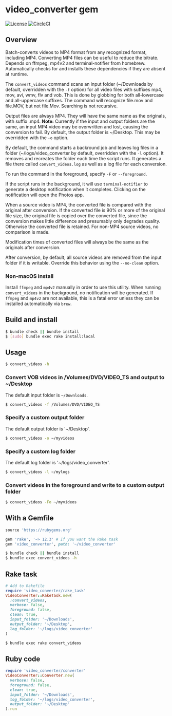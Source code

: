 # video_converter gem

[![License](https://img.shields.io/badge/license-MIT-green.svg?style=flat)](https://github.com/jdee/video_converter/blob/master/LICENSE)
[![CircleCI](https://img.shields.io/circleci/project/github/jdee/video_converter.svg)](https://circleci.com/gh/jdee/video_converter)

## Overview

Batch-converts videos to MP4 format from any recognized format, including MP4.
Converting
MP4 files can be useful to reduce the bitrate. Depends on ffmpeg, mp4v2 and
terminal-notifier from homebrew. Automatically checks for and installs these
dependencies if they are absent at runtime.

The `convert_videos` command scans an input folder (~/Downloads by default,
overridden with the `-f` option) for all video files with
suffixes mp4, mov, avi, wmv, flv and vob. This is done by globbing for both
all-lowercase and all-uppercase suffixes. The command will recognize file.mov
and file.MOV, but not file.Mov. Searching is not recursive.

Output files are always MP4. They will have the same name as the originals, with
suffix .mp4. **Note:** Currently if the input and output folders are the same,
an input MP4 video may be overwritten and lost, causing the conversion
to fail. By default, the output folder
is ~/Desktop. This may be overridden with the `-o` option.

By default, the command starts a backround job and leaves log files in a folder
(~/logs/video_converter by default, overridden with the `-l` option). It
removes and recreates the folder each time the script runs. It generates a file
there called `convert_videos.log` as well as a log file for each conversion.

To run the command in the foreground, specify `-F` or `--foreground`.

If the script runs in the background, it will use `terminal-notifier` to
generate a desktop notification when it completes. Clicking on the notification
will open the Photos app.

When a source video is MP4, the converted file is compared with the original
after conversion. If the converted file is 90% or more of the original file
size, the original file is copied over the converted file, since the conversion
makes little difference and presumably only degrades quality. Otherwise the
converted file is retained. For non-MP4 source videos, no comparison is made.

Modification times of converted files will always be the same as the originals
after conversion.

After conversion, by default, all source videos are removed from the input
folder if it is writable. Override this behavior using the `--no-clean` option.

### Non-macOS install

Install `ffmpeg` and `mp4v2` manually in order to use this utility. When
running `convert_videos` in the background, no
notification will be generated. If `ffmpeg` and `mp4v2` are not available,
this is a fatal error unless they can be installed automatically via `brew`.

## Build and install

```bash
$ bundle check || bundle install
$ [sudo] bundle exec rake install:local
```

## Usage

```bash
$ convert_videos -h
```

### Convert VOB videos in /Volumes/DVD/VIDEO_TS and output to ~/Desktop

The default input folder is `~/Downloads`.

```bash
$ convert_videos -f /Volumes/DVD/VIDEO_TS
```

### Specify a custom output folder

The default output folder is '~/Desktop'.

```bash
$ convert_videos -o ~/myvideos
```

### Specify a custom log folder

The default log folder is '~/logs/video_converter'.

```bash
$ convert_videos -l ~/mylogs
```

### Convert videos in the foreground and write to a custom output folder

```bash
$ convert_videos -Fo ~/myvideos
```

## With a Gemfile

```Ruby
source 'https://rubygems.org'

gem 'rake', '~> 12.3' # If you want the Rake task
gem 'video_converter', path: '~/video_converter'
```

```bash
$ bundle check || bundle install
$ bundle exec convert_videos -h
```

## Rake task

```Ruby
# Add to Rakefile
require 'video_converter/rake_task'
VideoConverter::RakeTask.new(
  :convert_videos,
  verbose: false,
  foreground: false,
  clean: true,
  input_folder: '~/Downloads',
  output_folder: '~/Desktop',
  log_folder: '~/logs/video_converter'
)
```

```bash
$ bundle exec rake convert_videos
```

## Ruby code

```Ruby
require 'video_converter/converter'
VideoConverter::Converter.new(
  verbose: false,
  foreground: false,
  clean: true,
  input_folder: '~/Downloads',
  log_folder: '~/logs/video_converter',
  output_folder: '~/Desktop'
).run
```
